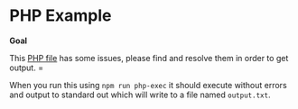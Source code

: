 # PHP Example

**Goal**

This [PHP file](./example.php) has some issues, please find and resolve them in order to get output. =

When you run this using `npm run php-exec` it should execute without errors and output to standard out which will write to a file named `output.txt`. 

